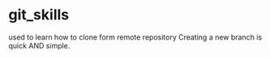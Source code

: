 # git_skills
used to learn how to clone form remote repository
Creating a new branch is quick AND simple.
